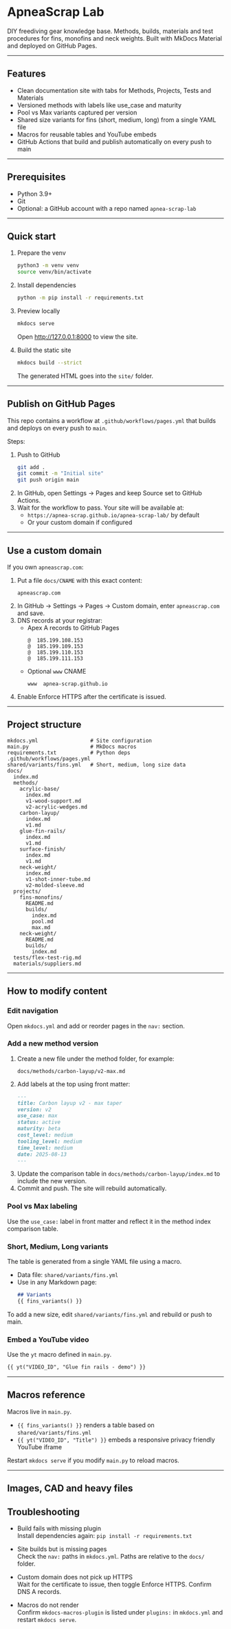 # ApneaScrap Lab

DIY freediving gear knowledge base. Methods, builds, materials and test procedures for fins, monofins and neck weights. Built with MkDocs Material and deployed on GitHub Pages.

---

## Features

- Clean documentation site with tabs for Methods, Projects, Tests and Materials
- Versioned methods with labels like use_case and maturity
- Pool vs Max variants captured per version
- Shared size variants for fins (short, medium, long) from a single YAML file
- Macros for reusable tables and YouTube embeds
- GitHub Actions that build and publish automatically on every push to main

---

## Prerequisites

- Python 3.9+
- Git
- Optional: a GitHub account with a repo named `apnea-scrap-lab`

---

## Quick start

1. Prepare the venv
   ```bash
   python3 -m venv venv
   source venv/bin/activate
   ```

2. Install dependencies
   ```bash
   python -m pip install -r requirements.txt
   ```

3. Preview locally
   ```bash
   mkdocs serve
   ```
   Open http://127.0.0.1:8000 to view the site.

4. Build the static site
   ```bash
   mkdocs build --strict
   ```
   The generated HTML goes into the `site/` folder.

---

## Publish on GitHub Pages

This repo contains a workflow at `.github/workflows/pages.yml` that builds and deploys on every push to `main`.

Steps:
1. Push to GitHub
   ```bash
   git add .
   git commit -m "Initial site"
   git push origin main
   ```
2. In GitHub, open Settings → Pages and keep Source set to GitHub Actions.
3. Wait for the workflow to pass. Your site will be available at:
   - `https://apnea-scrap.github.io/apnea-scrap-lab/` by default
   - Or your custom domain if configured

---

## Use a custom domain

If you own `apneascrap.com`:
1. Put a file `docs/CNAME` with this exact content:
   ```
   apneascrap.com
   ```
2. In GitHub → Settings → Pages → Custom domain, enter `apneascrap.com` and save.
3. DNS records at your registrar:
   - Apex A records to GitHub Pages
     ```
     @  185.199.108.153
     @  185.199.109.153
     @  185.199.110.153
     @  185.199.111.153
     ```
   - Optional `www` CNAME
     ```
     www  apnea-scrap.github.io
     ```
4. Enable Enforce HTTPS after the certificate is issued.

---

## Project structure

```
mkdocs.yml                 # Site configuration
main.py                    # MkDocs macros
requirements.txt           # Python deps
.github/workflows/pages.yml
shared/variants/fins.yml   # Short, medium, long size data
docs/
  index.md
  methods/
    acrylic-base/
      index.md
      v1-wood-support.md
      v2-acrylic-wedges.md
    carbon-layup/
      index.md
      v1.md
    glue-fin-rails/
      index.md
      v1.md
    surface-finish/
      index.md
      v1.md
    neck-weight/
      index.md
      v1-shot-inner-tube.md
      v2-molded-sleeve.md
  projects/
    fins-monofins/
      README.md
      builds/
        index.md
        pool.md
        max.md
    neck-weight/
      README.md
      builds/
        index.md
  tests/flex-test-rig.md
  materials/suppliers.md
```

---

## How to modify content

### Edit navigation
Open `mkdocs.yml` and add or reorder pages in the `nav:` section.

### Add a new method version
1. Create a new file under the method folder, for example:
   ```
   docs/methods/carbon-layup/v2-max.md
   ```
2. Add labels at the top using front matter:
   ```markdown
   ---
   title: Carbon layup v2 - max taper
   version: v2
   use_case: max
   status: active
   maturity: beta
   cost_level: medium
   tooling_level: medium
   time_level: medium
   date: 2025-08-13
   ---
   ```
3. Update the comparison table in `docs/methods/carbon-layup/index.md` to include the new version.
4. Commit and push. The site will rebuild automatically.

### Pool vs Max labeling
Use the `use_case:` label in front matter and reflect it in the method index comparison table.

### Short, Medium, Long variants
The table is generated from a single YAML file using a macro.

- Data file: `shared/variants/fins.yml`
- Use in any Markdown page:
  ```markdown
  ## Variants
  {{ fins_variants() }}
  ```

To add a new size, edit `shared/variants/fins.yml` and rebuild or push to main.

### Embed a YouTube video
Use the `yt` macro defined in `main.py`.
```markdown
{{ yt("VIDEO_ID", "Glue fin rails - demo") }}
```

---

## Macros reference

Macros live in `main.py`.

- `{{ fins_variants() }}` renders a table based on `shared/variants/fins.yml`
- `{{ yt("VIDEO_ID", "Title") }}` embeds a responsive privacy friendly YouTube iframe

Restart `mkdocs serve` if you modify `main.py` to reload macros.

---

## Images, CAD and heavy files

## Troubleshooting

- Build fails with missing plugin  
  Install dependencies again: `pip install -r requirements.txt`

- Site builds but is missing pages  
  Check the `nav:` paths in `mkdocs.yml`. Paths are relative to the `docs/` folder.

- Custom domain does not pick up HTTPS  
  Wait for the certificate to issue, then toggle Enforce HTTPS. Confirm DNS A records.

- Macros do not render  
  Confirm `mkdocs-macros-plugin` is listed under `plugins:` in `mkdocs.yml` and restart `mkdocs serve`.
